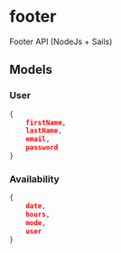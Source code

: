 # footer
Footer API (NodeJs + Sails)

## Models
### User
```json
{
	firstName,
	lastName,
	email,
	password
}
```

### Availability
```json
{
	date,
	hours,
	mode,
	user
}
```

